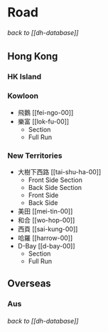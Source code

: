 # Road


###### back to [[dh-database]]

## Hong Kong

### HK Island

### Kowloon
- 飛鵝 [[fei-ngo-00]]
- 樂富 [[lok-fu-00]]
  - Section
  - Full Run

### New Territories
- 大樹下西路 [[tai-shu-ha-00]]
  - Front Side Section
  - Back Side Section
  - Front Side
  - Back Side
- 美田 [[mei-tin-00]]
- 和合 [[wo-hop-00]]
- 西頁 [[sai-kung-00]]
- 哈羅 [[harrow-00]]
- D-Bay [[d-bay-00]]
  - Section
  - Full Run
   

## Overseas

### Aus


###### back to [[dh-database]]
